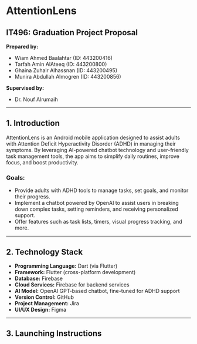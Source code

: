 # AttentionLens

## IT496: Graduation Project Proposal

**Prepared by:**
- Wiam Ahmed Baalahtar (ID: 443200416)
- Tarfah Amin AlAteeq (ID: 443200800)
- Ghaina Zuhair Alhassnan (ID: 443200495)
- Munira Abdullah Almogren (ID: 443200856)

**Supervised by:**
- Dr. Nouf Alrumaih

---

## 1. Introduction
AttentionLens is an Android mobile application designed to assist adults with Attention Deficit Hyperactivity Disorder (ADHD) in managing their symptoms. By leveraging AI-powered chatbot technology and user-friendly task management tools, the app aims to simplify daily routines, improve focus, and boost productivity.

### Goals:
- Provide adults with ADHD tools to manage tasks, set goals, and monitor their progress.
- Implement a chatbot powered by OpenAI to assist users in breaking down complex tasks, setting reminders, and receiving personalized support.
- Offer features such as task lists, timers, visual progress tracking, and more.

---

## 2. Technology Stack
- **Programming Language:** Dart (via Flutter)
- **Framework:** Flutter (cross-platform development)
- **Database:** Firebase
- **Cloud Services:** Firebase for backend services
- **AI Model:** OpenAI GPT-based chatbot, fine-tuned for ADHD support
- **Version Control:** GitHub
- **Project Management:** Jira
- **UI/UX Design:** Figma

---

## 3. Launching Instructions


